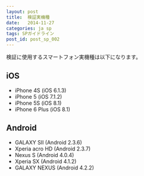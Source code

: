 ```yaml
---
layout: post
title:  検証実機種
date:   2014-11-27
categories: ja sp
tags: SPガイドライン
post_id: post_sp_002
---
```

検証に使用するスマートフォン実機種は以下になります。

<div>
<h2>iOS</h2>
<ul>
<li>iPhone 4S (iOS 6.1.3)</li>
<li>iPhone 5 (iOS 7.1.2)</li>
<li>iPhone 5S (iOS 8.1)</li>
<li>iPhone 6 Plus (iOS 8.1)</li>
</ul>
</div>

<div>
<h2>Android</h2>
<ul>
<li>GALAXY SⅡ (Android 2.3.6)</li>
<li>Xperia acro HD (Android 2.3.7)</li>
<li>Nexus S (Android 4.0.4)</li>
<li>Xperia SX (Android 4.1.2)</li>
<li>GALAXY NEXUS (Android 4.2.2)</li>
</ul>
</div>
